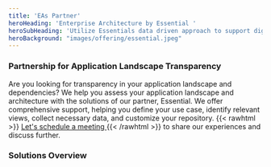 ```yaml
---
title: 'EAs Partner'
heroHeading: 'Enterprise Architecture by Essential '
heroSubHeading: 'Utilize Essentials data driven approach to support digital transformation, process automation, strategic planning and more '
heroBackground: "images/offering/essential.jpeg"
---
```


### Partnership for Application Landscape Transparency

Are you looking for transparency in your application landscape and dependencies? We help you assess your application landscape and architecture with the solutions of our partner, Essential. We offer comprehensive support, helping you define your use case, identify relevant views, collect necessary data, and customize your repository. {{< rawhtml >}}
<a href="https://app.reclaim.ai/m/kai-fwdnow/flexible-quick-meeting"
   onclick="return gtag_report_conversion('https://app.reclaim.ai/m/kai-fwdnow/flexible-quick-meeting');"
   style=" text-decoration: underline; cursor: pointer;">
   Let's schedule a meeting
</a>
{{< /rawhtml >}} to share our experiences and discuss further.

### Solutions Overview
